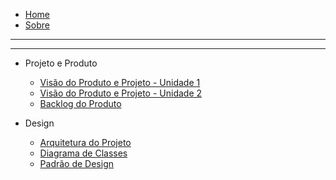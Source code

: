 - [Home](/)
- [Sobre](/README)

---
---

- Projeto e Produto

  - [Visão do Produto e Projeto - Unidade 1](produto-projeto/unidade1.md)
  - [Visão do Produto e Projeto - Unidade 2](produto-projeto/prod-proj.md)
  - [Backlog do Produto](requisitos-safe/safe.md)

- Design

  - [Arquitetura do Projeto](design/arquitetura.md)
  - [Diagrama de Classes](design/diagrama.md)
  - [Padrão de Design](https://github.com/FGAUnB-MDS-GM/2021.2-SoftFit/blob/main/docs/_media/padraodesign.pdf)
<!--
---

- Projeto

  - [TAP](/produto/tap/tap)
  - [EAP](/produto/eap/eap)
  - [Canvas](/produto/canvas/CANVAS-MDS1)
  - [Metodologia](/produto/metodologia/metodologia)
  - [Ferramentas Utilizadas](/produto/ferramentas/ferramentas)
  - [RoadMap de Desenvolvimento](/produto/roadmap/roadmap_v1)

---

- Produto

  - [Documento de Visão](/produto/Visao/Visao)
  - [Backlog do Produto](/produto/backlog/backlog)
  - [Arquitetura](/produto/Arquitetura/Arquitetura)
  - [Identidade Visual](/produto/Identidade_Visual/IdentidadeVisual)

---

- Utilizando Tecnologias

  - [React](produto/pesquisa_tecnologias/react)
  - [Django](produto/pesquisa_tecnologias/django)
  - [MongoDB](produto/pesquisa_tecnologias/mongoDB)

---

- Prototipos

  - Baixa Fidelidade

    - [Time A](/produto/prototipo/prototipo)
    - [Time B](/produto/prototipo/prototipo-tipoB)
    - [Time C](/produto/prototipo/prototipo-timeC)

  - Alta Fidelidade
    - [Time A](/produto/protótipo_alta_fidelidade/protótipo_avaliação_timeA)
    - [Time B](/produto/protótipo_alta_fidelidade/protótipo_relatorio_timeB)
    - [Time C](/produto/protótipo_alta_fidelidade/protótipo_alta_fidelidade_timeC)

---

- [Politicas do Repositório](politicas/policies)
- [Sugestão de Fluxo de Trabalho](politicas/workflow)

---

- Sprints

  <details>
    <summary> Time A</summary>
      <details>
      <summary> Sprint 00</summary> 
      <ul>
      <li> <a href="https://fga-eps-mds.github.io/2021-1-hospitalar/#/sprints/Time_A/sprint0/abertura_sprint0_A">Abertura</a> </li>
      <li> <a href="https://fga-eps-mds.github.io/2021-1-hospitalar/#/sprints/Time_A/sprint0/fechamento_sprint0_A">Fechamento</a></li>
      </ul>
      </details>
      <details>
      <summary>Sprint 01 </summary>
      <ul>
      <li> <a href="https://fga-eps-mds.github.io/2021-1-hospitalar/#/sprints/Time_A/sprint1/fechamento_sprint1_A">Abertura</a></li> 
      <li><a href="https://fga-eps-mds.github.io/2021-1-hospitalar/#/sprints/Time_A/sprint1/fechamento_sprint1_A">Fechamento</a></li>
      </ul>
      </details>
      <details>
      <summary>Sprint 02 </summary>
      <ul>
      <li> <a href="https://fga-eps-mds.github.io/2021-1-hospitalar/#/sprints/Time_A/sprint2/abertura_sprint2_A">Abertura</a></li> 
      <li><a href="https://fga-eps-mds.github.io/2021-1-hospitalar/#/sprints/Time_A/sprint2/fechamento_sprint2_A">Fechamento</a></li>
      </ul>
      </details>
      <details>
      <summary>Sprint 03 </summary>
      <ul>
      <li> <a href="https://fga-eps-mds.github.io/2021-1-hospitalar/#/sprints/Time_A/sprint3/abertura_sprint3_A">Abertura</a></li> 
      <li> <a href="https://fga-eps-mds.github.io/2021-1-hospitalar/#/sprints/Time_A/sprint3/fechamento_sprint3_A">Fechamento</a></li>
       </ul>
      </details>
      <details>
      <summary>Sprint 04 </summary>
      <ul>
      <li> <a href="https://fga-eps-mds.github.io/2021-1-hospitalar/#/sprints/Time_A/sprint4/abertura_sprint4_A">Abertura</a></li> 
      <li> <a href="https://fga-eps-mds.github.io/2021-1-hospitalar/#/sprints/Time_A/sprint4/fechamento_sprint4_A">Fechamento</a></li>
      </ul>
      </details>
      <details>
      <summary>Sprint 05 </summary>
      <ul>
      <li> <a href="https://fga-eps-mds.github.io/2021-1-hospitalar/#/sprints/Time_A/sprint5/abertura_sprint5_A">Abertura</a></li> 
      <li> <a href="https://fga-eps-mds.github.io/2021-1-hospitalar/#/sprints/Time_A/sprint5/fechamento_sprint5_A">Fechamento</a></li>
      </ul>
      </details>
      <details>
      <summary>Sprint 06 </summary>
      <ul>
      <li> <a href="https://fga-eps-mds.github.io/2021-1-hospitalar/#/sprints/Time_A/sprint6/abertura_sprint6_A">Abertura</a></li>
      <li> <a href="https://fga-eps-mds.github.io/2021-1-hospitalar/#/sprints/Time_A/sprint6/fechamento_sprint6_A">Fechamento</a></li> 
      </ul>
      </details>
      <details>
      <summary>Sprint 07 </summary>
      <ul>
      <li> <a href="https://fga-eps-mds.github.io/2021-1-hospitalar/#/sprints/Time_A/sprint7/abertura_sprint7_A">Abertura</a></li>
      <li> <a href="https://fga-eps-mds.github.io/2021-1-hospitalar/#/sprints/Time_A/sprint7/fechamento_sprint7_A">Fechamento</a></li> 
      </ul>
      </details>
      <details>
      <summary>Sprint 08 </summary>
      <ul>
      <li> <a href="https://fga-eps-mds.github.io/2021-1-hospitalar/#/sprints/Time_A/sprint8/abertura_sprint8_A">Abertura</a></li>
      <li> <a href="https://fga-eps-mds.github.io/2021-1-hospitalar/#/sprints/Time_A/sprint8/fechamento_sprint8_A">Fechamento</a></li> 
      </ul>
      </details>
      <details>
      <summary>Sprint 09 </summary>
      <ul>
      <li> <a href="https://fga-eps-mds.github.io/2021-1-hospitalar/#/sprints/Time_A/sprint9/abertura_sprint9_A">Abertura</a></li>
      <li> <a href="https://fga-eps-mds.github.io/2021-1-hospitalar/#/sprints/Time_A/sprint9/fechamento_sprint9_A">Fechamento</a></li> 
      </ul>
      </details>
      <details>
      <summary>Sprint 10 </summary>
      <ul>
      <li> <a href="https://fga-eps-mds.github.io/2021-1-hospitalar/#/sprints/Time_A/sprint10/abertura_sprint10_A">Abertura</a></li>
      <li> <a href="https://fga-eps-mds.github.io/2021-1-hospitalar/#/sprints/Time_A/sprint10/fechamento_sprint10_A">Fechamento</a></li> 
      </ul>
      </details>
      <details>
      <summary>Sprint 11 </summary>
      <ul>
      <li> <a href="https://fga-eps-mds.github.io/2021-1-hospitalar/#/sprints/Time_A/sprint11/abertura_sprint11_A">Abertura</a></li>
      <li> <a href="https://fga-eps-mds.github.io/2021-1-hospitalar/#/sprints/Time_A/sprint11/fechamento_sprint11_A">Fechamento</a></li> 
      </ul>
      </details>
      <details>
      <summary>Sprint 12 </summary>
      <ul>
      <li> <a href="https://fga-eps-mds.github.io/2021-1-hospitalar/#/sprints/Time_A/sprint12/abertura_sprint12_A">Abertura</a></li>
      <li> <a href="https://fga-eps-mds.github.io/2021-1-hospitalar/#/sprints/Time_A/sprint12/fechamento_sprint12_A">Fechamento</a></li> 
      </ul>
      </details>
    </details>

    <details>
    <summary> Time B</summary>
     <details>
      <summary>Sprint 00 </summary>
      <ul>
      <li> <a href="https://fga-eps-mds.github.io/2021-1-hospitalar/#/sprints/Time_B/sprint0/abertura_sprint0">Abertura</a></li> 
      <li> <a href="https://fga-eps-mds.github.io/2021-1-hospitalar/#/sprints/Time_B/sprint0/sprint0_fechamento">Fechamento</a></li>
      </ul>
      </details>
      <details>
      <summary>Sprint 01 </summary>
      <ul>
      <li> <a href="https://fga-eps-mds.github.io/2021-1-hospitalar/#/sprints/Time_B/sprint1/abertura_sprint1">Abertura</a></li> 
      <li> <a href="https://fga-eps-mds.github.io/2021-1-hospitalar/#/sprints/Time_B/sprint1/sprint1_fechamento">Fechamento</a></li>
      </ul>
      </details>
      <details>
      <summary>Sprint 02 </summary>
      <ul>
      <li> <a href="https://fga-eps-mds.github.io/2021-1-hospitalar/#/sprints/Time_B/sprint2/abertura_sprint2">Abertura</a></li> 
      <li> <a href="https://fga-eps-mds.github.io/2021-1-hospitalar/#/sprints/Time_B/sprint2/sprint2_fechamento">Fechamento</a></li>
      </ul>
      </details>
      <details>
      <summary>Sprint 03 </summary>
      <ul>
      <li> <a href="https://fga-eps-mds.github.io/2021-1-hospitalar/#/sprints/Time_B/sprint3/sprint3_abertura">Abertura</a></li> 
      <li> <a href="https://fga-eps-mds.github.io/2021-1-hospitalar/#/sprints/Time_B/sprint3/sprint3_fechamento">Fechamento</a></li>
      </ul>
      </details>
      <details>
      <summary>Sprint 04 </summary>
      <ul>
      <li> <a href="https://fga-eps-mds.github.io/2021-1-hospitalar/#/sprints/Time_B/sprint4/sprint4_abertura">Abertura</a></li> 
      <li> <a href="https://fga-eps-mds.github.io/2021-1-hospitalar/#/sprints/Time_B/sprint4/sprint4_fechamento">Fechamento</a></li>
      </ul>
      </details>
      <details>
      <summary>Sprint 05 </summary>
      <ul>
      <li> <a href="https://fga-eps-mds.github.io/2021-1-hospitalar/#/sprints/Time_B/sprint5/abertura_sprint5">Abertura</a></li>
      <li> <a href="https://fga-eps-mds.github.io/2021-1-hospitalar/#/sprints/Time_B/sprint5/fechamento_sprint5">Fechamento</a></li>
      </ul>
      </details>
      <details>
      <summary>Sprint 06 </summary>
      <ul>
      <li> <a href="https://fga-eps-mds.github.io/2021-1-hospitalar/#/sprints/Time_B/sprint6/abertura_sprint6">Abertura</a></li>
      <li> <a href="https://fga-eps-mds.github.io/2021-1-hospitalar/#/sprints/Time_B/sprint6/fechamento_sprint6">Fechamento</a></li>
      </ul>
      </details>
      <details>
      <summary>Sprint 07 </summary>
      <ul>
      <li> <a href="https://fga-eps-mds.github.io/2021-1-hospitalar/#/sprints/Time_B/sprint7/abertura_sprint7">Abertura</a></li>
      <li> <a href="https://fga-eps-mds.github.io/2021-1-hospitalar/#/sprints/Time_B/sprint7/fechamento_sprint7">Fechamento</a></li>
      </ul>
      </details>
      <details>
      <summary>Sprint 08 </summary>
      <ul>
      <li> <a href="https://fga-eps-mds.github.io/2021-1-hospitalar/#/sprints/Time_B/sprint8/abertura_sprint8">Abertura</a></li>
      <li> <a href="https://fga-eps-mds.github.io/2021-1-hospitalar/#/sprints/Time_B/sprint8/fechamento_sprint8">Fechamento</a></li>
      </ul>
      </details>
      <details>
      <summary>Sprint 09 </summary>
      <ul>
      <li> <a href="https://fga-eps-mds.github.io/2021-1-hospitalar/#/sprints/Time_B/sprint9/abertura_sprint9">Abertura</a></li>
      <li> <a href="https://fga-eps-mds.github.io/2021-1-hospitalar/#/sprints/Time_B/sprint9/fechamento_sprint9">Fechamento</a></li>
      </ul>
      </details>
      <details>
      <summary>Sprint 10 </summary>
      <ul>
      <li> <a href="https://fga-eps-mds.github.io/2021-1-hospitalar/#/sprints/Time_B/sprint10/abertura_sprint10">Abertura</a></li>
      <li> <a href="https://fga-eps-mds.github.io/2021-1-hospitalar/#/sprints/Time_B/sprint10/fechamento_sprint10">Fechamento</a></li>
      </ul>
      </details>
      <details>
      <summary>Sprint 11 </summary>
      <ul>
      <li> <a href="https://fga-eps-mds.github.io/2021-1-hospitalar/#/sprints/Time_B/sprint11/abertura_sprint11">Abertura</a></li>
      <li> <a href="https://fga-eps-mds.github.io/2021-1-hospitalar/#/sprints/Time_B/sprint11/fechamento_sprint11">Fechamento</a></li>
      </ul>
      </details>
      <summary>Sprint 12 </summary>
      <ul>
      <li> <a href="https://fga-eps-mds.github.io/2021-1-hospitalar/#/sprints/Time_B/sprint12/abertura_sprint12">Abertura</a></li>
      <li> <a href="https://fga-eps-mds.github.io/2021-1-hospitalar/#/sprints/Time_B/sprint12/fechamento_sprint12">Fechamento</a></li>
      </ul>
      </details>
      </details>

    <details>
    <summary> Time C</summary>
     <details>
      <summary>Sprint 00 </summary>
      <ul>
      <li> <a href="https://fga-eps-mds.github.io/2021-1-hospitalar/#/sprints/Time_C/sprint0/abertura_sprint0">Abertura</a></li> 
      <li> <a href="https://fga-eps-mds.github.io/2021-1-hospitalar/#/sprints/Time_C/sprint0/fechamento_sprint0">Fechamento</a></li>
      </ul>
      </details>
      <details>
      <summary>Sprint 01 </summary>
      <ul>
      <li> <a href="https://fga-eps-mds.github.io/2021-1-hospitalar/#/sprints/Time_C/sprint1/abertura_sprint1">Abertura</a></li> 
      <li> <a href="https://fga-eps-mds.github.io/2021-1-hospitalar/#/sprints/Time_C/sprint1/fechamento_sprint1">Fechamento</a></li>
      </ul>
      </details>
      <details>
      <summary>Sprint 02 </summary>
      <ul>
      <li> <a href="https://fga-eps-mds.github.io/2021-1-hospitalar/#/sprints/Time_C/sprint2/abertura_sprint2">Abertura</a></li> 
      <li> <a href="https://fga-eps-mds.github.io/2021-1-hospitalar/#/sprints/Time_C/sprint2/fechamento_sprint2">Fechamento</a></li>
      </ul>
      </details>
      <details>
      <summary>Sprint 03 </summary>
      <ul>
      <li> <a href="https://fga-eps-mds.github.io/2021-1-hospitalar/#/sprints/Time_C/sprint3/abertura_sprint3">Abertura</a></li> 
      <li> <a href="https://fga-eps-mds.github.io/2021-1-hospitalar/#/sprints/Time_C/sprint3/fechamento_sprint3">Fechamento</a></li>
      </ul>
      </details>
      <details>
      <summary>Sprint 04 </summary>
      <ul>
      <li> <a href="https://fga-eps-mds.github.io/2021-1-hospitalar/#/sprints/Time_C/sprint4/abertura_sprint4">Abertura</a></li> 
      <li> <a href="https://github.com/fga-eps-mds/2021-1-hospitalar/blob/main/docs/sprints/Time_C/sprint4/fechamento_sprint4.md">Fechamento</a></li>
      </ul>
      </details>
      <details>
      <summary>Sprint 05 </summary>
      <ul>
      <li> <a href="https://fga-eps-mds.github.io/2021-1-hospitalar/#/sprints/Time_C/sprint5/abertura_sprint5">Abertura</a></li> 
      <li> <a href="https://fga-eps-mds.github.io/2021-1-hospitalar/#/sprints/Time_C/sprint5/fechamento_sprint5">Fechamento</a></li> 
      </ul>
      </details>
      <details>
      <summary>Sprint 06 </summary>
      <ul>
      <li> <a href="https://fga-eps-mds.github.io/2021-1-hospitalar/#/sprints/Time_C/sprint6/abertura_sprint6">Abertura</a></li> 
      <li> <a href="https://fga-eps-mds.github.io/2021-1-hospitalar/#/sprints/Time_C/sprint6/fechamento_sprint6">Fechamento</a></li> 
      </ul>
      </details>
      <details>
      <summary>Sprint 07 </summary>
      <ul>
      <li> <a href="https://fga-eps-mds.github.io/2021-1-hospitalar/#/sprints/Time_C/sprint7/abertura_sprint7">Abertura</a></li> 
      <li> <a href="https://fga-eps-mds.github.io/2021-1-hospitalar/#/sprints/Time_C/sprint7/fechamento_sprint7">Fechamento</a></li> 
      </ul>
      </details>
      <details>
      <summary>Sprint 08 </summary>
      <ul>
      <li> <a href="https://fga-eps-mds.github.io/2021-1-hospitalar/#/sprints/Time_C/sprint8/abertura_sprint8">Abertura</a></li> 
      <li> <a href="https://fga-eps-mds.github.io/2021-1-hospitalar/#/sprints/Time_C/sprint8/fechamento_sprint8">Fechamento</a></li> 
      </ul>
      </details>
      <details>
      <summary>Sprint 09 </summary>
      <ul>
      <li> <a href="https://fga-eps-mds.github.io/2021-1-hospitalar/#/sprints/Time_C/sprint9/abertura_sprint9">Abertura</a></li> 
      <li> <a href="https://fga-eps-mds.github.io/2021-1-hospitalar/#/sprints/Time_C/sprint9/fechamento_sprint9">Fechamento</a></li> 
      </ul>
      </details>
      <details>
      <summary>Sprint 10 </summary>
      <ul>
      <li> <a href="https://fga-eps-mds.github.io/2021-1-hospitalar/#/sprints/Time_C/sprint10/abertura_sprint10">Abertura</a></li> 
      <li> <a href="https://fga-eps-mds.github.io/2021-1-hospitalar/#/sprints/Time_C/sprint10/fechamento_sprint10">Fechamento</a></li> 
      </ul>
      </details>
      <details>
      <summary>Sprint 11 </summary>
      <ul>
      <li> <a href="https://fga-eps-mds.github.io/2021-1-hospitalar/#/sprints/Time_C/sprint11/abertura_sprint11">Abertura</a></li> 
      <li> <a href="https://fga-eps-mds.github.io/2021-1-hospitalar/#/sprints/Time_C/sprint11/fechamento_sprint11">Fechamento</a></li> 
      </ul>
      </details>
      </details>
-->